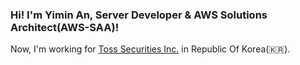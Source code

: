 ### Hi! I'm Yimin An, Server Developer & AWS Solutions Architect(AWS-SAA)!

Now, I'm working for [Toss Securities Inc.](https://www.tossinvest.com) in Republic Of Korea(🇰🇷).
